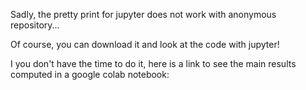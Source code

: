 Sadly, the pretty print for jupyter does not work with anonymous repository...

Of course, you can download it and look at the code with jupyter!

I you don't have the time to do it, here is a link to see the main results computed in a google colab notebook:

